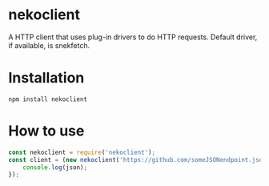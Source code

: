 # nekoclient
A HTTP client that uses plug-in drivers to do HTTP requests. Default driver, if available, is snekfetch.

# Installation
```
npm install nekoclient
``` 

# How to use
```js
const nekoclient = require('nekoclient');
const client = (new nekoclient('https://github.com/someJSONendpoint.json', { method: 'GET', json: true })).send().then((json) => {
    console.log(json);
});
```
